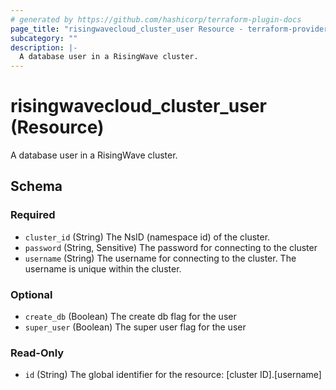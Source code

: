 ```yaml
---
# generated by https://github.com/hashicorp/terraform-plugin-docs
page_title: "risingwavecloud_cluster_user Resource - terraform-provider-risingwavecloud"
subcategory: ""
description: |-
  A database user in a RisingWave cluster.
---
```


# risingwavecloud_cluster_user (Resource)

A database user in a RisingWave cluster.



<!-- schema generated by tfplugindocs -->
## Schema

### Required

- `cluster_id` (String) The NsID (namespace id) of the cluster.
- `password` (String, Sensitive) The password for connecting to the cluster
- `username` (String) The username for connecting to the cluster. The username is unique within the cluster.

### Optional

- `create_db` (Boolean) The create db flag for the user
- `super_user` (Boolean) The super user flag for the user

### Read-Only

- `id` (String) The global identifier for the resource: [cluster ID].[username]
